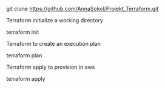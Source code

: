 git clone https://github.com/AnnaSokol/Projekt_Terraform.git

Terraform initialize a working directory 

terraform init

Terraform to create an execution plan

terraform plan

Terraform apply to provision in aws

terraform apply




